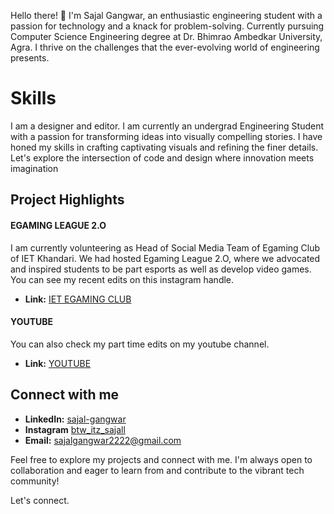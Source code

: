 

Hello there! 👋 I'm Sajal Gangwar, an enthusiastic engineering student with a passion for technology and a knack for problem-solving. Currently pursuing Computer Science Engineering degree at Dr. Bhimrao Ambedkar University, Agra. I thrive on the challenges that the ever-evolving world of engineering presents.

# Skills
I am a designer and editor. I am currently an undergrad Engineering Student with a passion for transforming ideas into visually compelling stories.
I have honed my skills in crafting captivating visuals and refining the finer details.
Let's explore the intersection of code and design where innovation meets imagination

## Project Highlights

#### EGAMING LEAGUE 2.O
I am currently volunteering as Head of Social Media Team of Egaming Club of IET Khandari. We had hosted Egaming League 2.O, where we advocated and inspired students to 
be part esports as well as develop video games. You can see my recent edits on this instagram handle.

- **Link:** [IET EGAMING CLUB](https://www.instagram.com/egamingiet/)

#### YOUTUBE
You can also check my part time edits on my youtube channel.

- **Link:** [YOUTUBE](https://www.youtube.com/@rdx-warden8703)

## Connect with me
- **LinkedIn:** [sajal-gangwar](https://www.linkedin.com/in/sajal-gangwar-9b572929b/)
- **Instagram** [btw_itz_sajall](https://www.instagram.com/btw_itz_sajall/)
- **Email:** sajalgangwar2222@gmail.com


Feel free to explore my projects and connect with me. I'm always open to collaboration and eager to learn from and contribute to the vibrant tech community!

Let's connect. 
